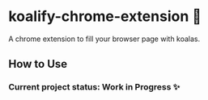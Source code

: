 # koalify-chrome-extension 🐨
A chrome extension to fill your browser page with koalas.  

## How to Use



### Current project status: Work in Progress ✨